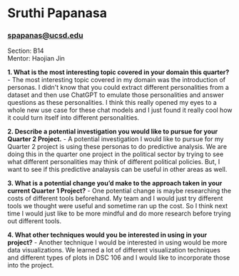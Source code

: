# Sruthi Papanasa 
### spapanas@ucsd.edu

Section: B14\
Mentor: Haojian Jin

 **1. What is the most interesting topic covered in your domain this quarter?**
    - The most interesting topic covered in my domain was the introduction of personas. I didn't know that you could extract different personalities from a dataset and then use ChatGPT to emulate those personalities and answer questions as these personalities. I think this really opened my eyes to a whole new use case for these chat models and I just found it really cool how it could turn itself into different personalities.
      
 **2. Describe a potential investigation you would like to pursue for your Quarter 2 Project.**
    - A potential investigation I would like to pursue for my Quarter 2 project is using these personas to do predictive analysis. We are doing this in the quarter one project in the political sector by trying to see what different personalities may think of different political policies. But, I want to see if this predictive analaysis can be useful in other areas as well.
      
 **3. What is a potential change you’d make to the approach taken in your current Quarter 1 Project?**
    - One potential change is maybe researching the costs of different tools beforehand. My team and I would just try different tools we thought were useful and sometime ran up the cost. So I think next time I would just like to be more mindful and do more research before trying out different tools.
      
 **4. What other techniques would you be interested in using in your project?**
    - Another technique I would be interested in using would be more data visualizations. We learned a lot of different visualization techniques and different types of plots in DSC 106 and I would like to incorporate those into the project.

